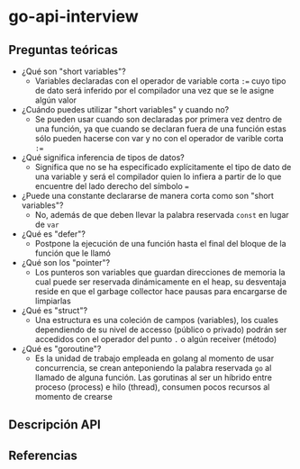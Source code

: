 # go-api-interview
## Preguntas teóricas
* ¿Qué son "short variables"?
  * Variables declaradas con el operador de variable corta `:=` cuyo tipo de dato será inferido por el compilador una vez que se le asigne algún valor
* ¿Cuándo puedes utilizar "short variables" y cuando no?
  * Se pueden usar cuando son declaradas por primera vez dentro de una función, ya que cuando se declaran fuera de una función estas sólo pueden hacerse con var y no con el operador de varible corta `:=`
* ¿Qué significa inferencia de tipos de datos?
  * Significa que no se ha especificado explícitamente el tipo de dato de una variable y será el compilador quien lo infiera a partir de lo que encuentre del lado derecho del símbolo `=`
* ¿Puede una constante declararse de manera corta como son "short variables"?
  * No, además de que deben llevar la palabra reservada `const` en lugar de `var`
* ¿Qué es "defer"?
  * Postpone la ejecución de una función hasta el final del bloque de la función que le llamó
* ¿Qué son los "pointer"?
  * Los punteros son variables que guardan direcciones de memoria la cual puede ser reservada dinámicamente en el heap, su desventaja reside en que el garbage collector hace pausas para encargarse de limpiarlas
* ¿Qué es "struct"?
  * Una estructura es una coleción de campos (variables), los cuales dependiendo de su nivel de accesso (público o privado) podrán ser accedidos con el operador del punto `.` o algún receiver (método)
* ¿Qué es "goroutine"?
  * Es la unidad de trabajo empleada en golang al momento de usar concurrencia, se crean anteponiendo la palabra reservada `go` al llamado de alguna función. Las gorutinas al ser un híbrido entre proceso (process) e hilo (thread), consumen pocos recursos al momento de crearse

## Descripción API

## Referencias
